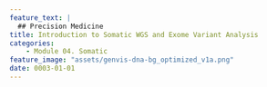 ```yaml
---
feature_text: |
  ## Precision Medicine
title: Introduction to Somatic WGS and Exome Variant Analysis
categories:
    - Module 04. Somatic
feature_image: "assets/genvis-dna-bg_optimized_v1a.png"
date: 0003-01-01
---
```


